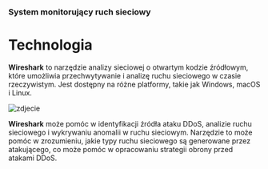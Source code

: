 ### System monitorujący ruch sieciowy
#  Technologia

  **Wireshark** to narzędzie analizy sieciowej o otwartym kodzie źródłowym, które umożliwia przechwytywanie i analizę ruchu sieciowego w czasie rzeczywistym. Jest dostępny na różne platformy, takie jak Windows, macOS i Linux.

![zdjecie](https://upload.wikimedia.org/wikipedia/commons/c/cf/Wireshark_3.6_screenshot.png)

  **Wireshark** może pomóc w identyfikacji źródła ataku DDoS, analizie ruchu sieciowego i wykrywaniu anomalii w ruchu sieciowym. Narzędzie to może pomóc w zrozumieniu, jakie typy ruchu sieciowego są generowane przez atakującego, co może pomóc w opracowaniu strategii obrony przed atakami DDoS.
